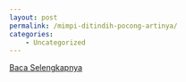 ```yaml
---
layout: post
permalink: /mimpi-ditindih-pocong-artinya/
categories:
    - Uncategorized
---
```


[Baca Selengkapnya](/01)